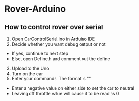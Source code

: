 # Rover-Arduino

## How to control rover over serial
1. Open CarControlSerial.ino in Arduino IDE
2. Decide whether you want debug output or not
  * If yes, continue to next step
  * Else, open Define.h and comment out the define
3. Upload to the Uno
2. Turn on the car
3. Enter your commands. The format is "<Steering Value><White Space><Throttle Value>"
  * Enter a negative value on either side to set the car to neutral
  * Leaving off throttle value will cause it to be read as 0
